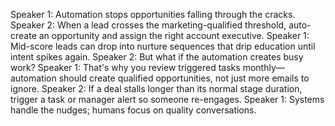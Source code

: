 Speaker 1: Automation stops opportunities falling through the cracks.
Speaker 2: When a lead crosses the marketing-qualified threshold, auto-create an opportunity and assign the right account executive.
Speaker 1: Mid-score leads can drop into nurture sequences that drip education until intent spikes again.
Speaker 2: But what if the automation creates busy work?
Speaker 1: That's why you review triggered tasks monthly—automation should create qualified opportunities, not just more emails to ignore.
Speaker 2: If a deal stalls longer than its normal stage duration, trigger a task or manager alert so someone re-engages.
Speaker 1: Systems handle the nudges; humans focus on quality conversations.
